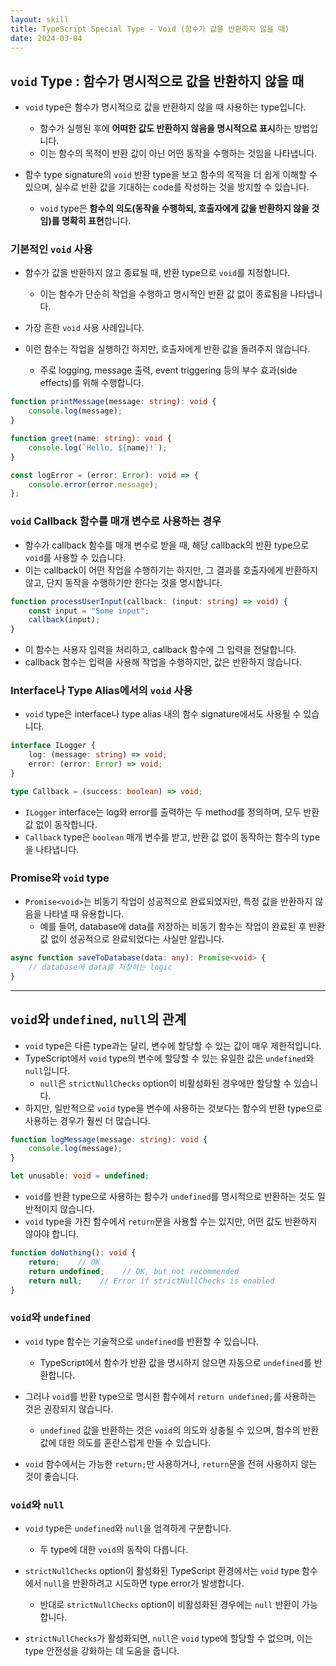 ```yaml
---
layout: skill
title: TypeScript Special Type - Void (함수가 값을 반환하지 않을 때)
date: 2024-03-04
---
```



## `void` Type : 함수가 명시적으로 값을 반환하지 않을 때

- `void` type은 함수가 명시적으로 값을 반환하지 않을 때 사용하는 type입니다.
    - 함수가 실행된 후에 **어떠한 값도 반환하지 않음을 명시적으로 표시**하는 방법입니다.
    - 이는 함수의 목적이 반환 값이 아닌 어떤 동작을 수행하는 것임을 나타냅니다.

- 함수 type signature의 `void` 반환 type을 보고 함수의 목적을 더 쉽게 이해할 수 있으며, 실수로 반환 값을 기대하는 code를 작성하는 것을 방지할 수 있습니다.
    - `void` type은 **함수의 의도(동작을 수행하되, 호출자에게 값을 반환하지 않을 것임)를 명확히 표현**합니다.


### 기본적인 `void` 사용

- 함수가 값을 반환하지 않고 종료될 때, 반환 type으로 `void`를 지정합니다.
    - 이는 함수가 단순히 작업을 수행하고 명시적인 반환 값 없이 종료됨을 나타냅니다.
- 가장 흔한 `void` 사용 사례입니다.

- 이런 함수는 작업을 실행하긴 하지만, 호출자에게 반환 값을 돌려주지 않습니다.
    - 주로 logging, message 출력, event triggering 등의 부수 효과(side effects)를 위해 수행합니다.

```typescript
function printMessage(message: string): void {
    console.log(message);
}
```

```typescript
function greet(name: string): void {
    console.log(`Hello, ${name}!`);
}
```

```typescript
const logError = (error: Error): void => {
    console.error(error.message);
};
```


### `void` Callback 함수를 매개 변수로 사용하는 경우

- 함수가 callback 함수를 매개 변수로 받을 때, 해당 callback의 반환 type으로 `void`를 사용할 수 있습니다.
- 이는 callback이 어떤 작업을 수행하기는 하지만, 그 결과를 호출자에게 반환하지 않고, 단지 동작을 수행하기만 한다는 것을 명시합니다.

```typescript
function processUserInput(callback: (input: string) => void) {
    const input = "Some input";
    callback(input);
}
```

- 이 함수는 사용자 입력을 처리하고, callback 함수에 그 입력을 전달합니다.
- callback 함수는 입력을 사용해 작업을 수행하지만, 값은 반환하지 않습니다.


### Interface나 Type Alias에서의 `void` 사용

- `void` type은 interface나 type alias 내의 함수 signature에서도 사용될 수 있습니다.

```typescript
interface ILogger {
    log: (message: string) => void;
    error: (error: Error) => void;
}

type Callback = (success: boolean) => void;
```

- `ILogger` interface는 log와 error를 출력하는 두 method를 정의하며, 모두 반환 값 없이 동작합니다.
- `Callback` type은 `boolean` 매개 변수를 받고, 반환 값 없이 동작하는 함수의 type을 나타냅니다.


### Promise와 `void` type

- `Promise<void>`는 비동기 작업이 성공적으로 완료되었지만, 특정 값을 반환하지 않음을 나타낼 때 유용합니다.
    - 예를 들어, database에 data를 저장하는 비동기 함수는 작업이 완료된 후 반환 값 없이 성공적으로 완료되었다는 사실만 알립니다.

```typescript
async function saveToDatabase(data: any): Promise<void> {
    // database에 data를 저장하는 logic
}
```


---


## `void`와 `undefined`, `null`의 관계

- `void` type은 다른 type과는 달리, 변수에 할당할 수 있는 값이 매우 제한적입니다.
- TypeScript에서 `void` type의 변수에 할당할 수 있는 유일한 값은 `undefined`와 `null`입니다.
    - `null`은 `strictNullChecks` option이 비활성화된 경우에만 할당할 수 있습니다.
- 하지만, 일반적으로 `void` type을 변수에 사용하는 것보다는 함수의 반환 type으로 사용하는 경우가 훨씬 더 많습니다.

```typescript
function logMessage(message: string): void {
    console.log(message);
}

let unusable: void = undefined;
```

- `void`를 반환 type으로 사용하는 함수가 `undefined`를 명시적으로 반환하는 것도 일반적이지 않습니다.
- `void` type을 가진 함수에서 `return`문을 사용할 수는 있지만, 어떤 값도 반환하지 않아야 합니다.

```typescript
function doNothing(): void {
    return;    // OK
    return undefined;    // OK, but not recommended
    return null;    // Error if strictNullChecks is enabled
}
```


### `void`와 `undefined`

- `void` type 함수는 기술적으로 `undefined`를 반환할 수 있습니다.
    - TypeScript에서 함수가 반환 값을 명시하지 않으면 자동으로 `undefined`를 반환합니다.

- 그러나 `void`를 반환 type으로 명시한 함수에서 `return undefined;`를 사용하는 것은 권장되지 않습니다.
    - `undefined` 값을 반환하는 것은 `void`의 의도와 상충될 수 있으며, 함수의 반환 값에 대한 의도를 혼란스럽게 만들 수 있습니다.

- `void` 함수에서는 가능한 `return;`만 사용하거나, `return`문을 전혀 사용하지 않는 것이 좋습니다.


### `void`와 `null`

- `void` type은 `undefined`와 `null`을 엄격하게 구분합니다.
    - 두 type에 대한 `void`의 동작이 다릅니다.

- `strictNullChecks` option이 활성화된 TypeScript 환경에서는 `void` type 함수에서 `null`을 반환하려고 시도하면 type error가 발생합니다.
    - 반대로 `strictNullChecks` option이 비활성화된 경우에는 `null` 반환이 가능합니다.

- `strictNullChecks`가 활성화되면, `null`은 `void` type에 할당할 수 없으며, 이는 type 안전성을 강화하는 데 도움을 줍니다.
